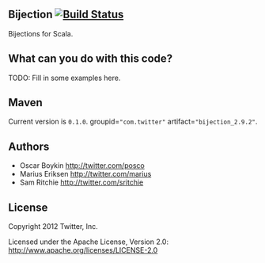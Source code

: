 ## Bijection [![Build Status](https://secure.travis-ci.org/twitter/bijection.png)](http://travis-ci.org/twitter/bijection)

Bijections for Scala.

## What can you do with this code?

TODO: Fill in some examples here.

## Maven

Current version is `0.1.0`. groupid=`"com.twitter"` artifact=`"bijection_2.9.2"`.

## Authors

* Oscar Boykin <http://twitter.com/posco>
* Marius Eriksen <http://twitter.com/marius>
* Sam Ritchie <http://twitter.com/sritchie>

## License

Copyright 2012 Twitter, Inc.

Licensed under the Apache License, Version 2.0: http://www.apache.org/licenses/LICENSE-2.0
